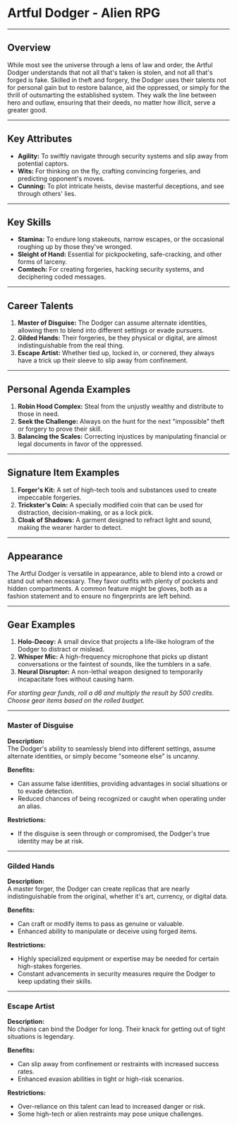 # Artful Dodger - Alien RPG

---

## Overview

While most see the universe through a lens of law and order, the Artful Dodger understands that not all that's taken is stolen, and not all that's forged is fake. Skilled in theft and forgery, the Dodger uses their talents not for personal gain but to restore balance, aid the oppressed, or simply for the thrill of outsmarting the established system. They walk the line between hero and outlaw, ensuring that their deeds, no matter how illicit, serve a greater good.

---

## Key Attributes

- **Agility:** To swiftly navigate through security systems and slip away from potential captors.
- **Wits:** For thinking on the fly, crafting convincing forgeries, and predicting opponent's moves.
- **Cunning:** To plot intricate heists, devise masterful deceptions, and see through others' lies.

---

## Key Skills

- **Stamina:** To endure long stakeouts, narrow escapes, or the occasional roughing up by those they've wronged.
- **Sleight of Hand:** Essential for pickpocketing, safe-cracking, and other forms of larceny.
- **Comtech:** For creating forgeries, hacking security systems, and deciphering coded messages.

---

## Career Talents

1. **Master of Disguise:** The Dodger can assume alternate identities, allowing them to blend into different settings or evade pursuers.
2. **Gilded Hands:** Their forgeries, be they physical or digital, are almost indistinguishable from the real thing.
3. **Escape Artist:** Whether tied up, locked in, or cornered, they always have a trick up their sleeve to slip away from confinement.

---

## Personal Agenda Examples

1. **Robin Hood Complex:** Steal from the unjustly wealthy and distribute to those in need.
2. **Seek the Challenge:** Always on the hunt for the next "impossible" theft or forgery to prove their skill.
3. **Balancing the Scales:** Correcting injustices by manipulating financial or legal documents in favor of the oppressed.

---

## Signature Item Examples

1. **Forger's Kit:** A set of high-tech tools and substances used to create impeccable forgeries.
2. **Trickster's Coin:** A specially modified coin that can be used for distraction, decision-making, or as a lock pick.
3. **Cloak of Shadows:** A garment designed to refract light and sound, making the wearer harder to detect.

---

## Appearance

The Artful Dodger is versatile in appearance, able to blend into a crowd or stand out when necessary. They favor outfits with plenty of pockets and hidden compartments. A common feature might be gloves, both as a fashion statement and to ensure no fingerprints are left behind.

---

## Gear Examples

1. **Holo-Decoy:** A small device that projects a life-like hologram of the Dodger to distract or mislead.
2. **Whisper Mic:** A high-frequency microphone that picks up distant conversations or the faintest of sounds, like the tumblers in a safe.
3. **Neural Disruptor:** A non-lethal weapon designed to temporarily incapacitate foes without causing harm.

*For starting gear funds, roll a d6 and multiply the result by 500 credits. Choose gear items based on the rolled budget.*

---

### Master of Disguise

**Description:**  
The Dodger's ability to seamlessly blend into different settings, assume alternate identities, or simply become "someone else" is uncanny.

**Benefits:**  
- Can assume false identities, providing advantages in social situations or to evade detection.
- Reduced chances of being recognized or caught when operating under an alias.

**Restrictions:**  
- If the disguise is seen through or compromised, the Dodger's true identity may be at risk.

---

### Gilded Hands

**Description:**  
A master forger, the Dodger can create replicas that are nearly indistinguishable from the original, whether it's art, currency, or digital data.

**Benefits:**  
- Can craft or modify items to pass as genuine or valuable.
- Enhanced ability to manipulate or deceive using forged items.

**Restrictions:**  
- Highly specialized equipment or expertise may be needed for certain high-stakes forgeries.
- Constant advancements in security measures require the Dodger to keep updating their skills.

---

### Escape Artist

**Description:**  
No chains can bind the Dodger for long. Their knack for getting out of tight situations is legendary.

**Benefits:**  
- Can slip away from confinement or restraints with increased success rates.
- Enhanced evasion abilities in tight or high-risk scenarios.

**Restrictions:**  
- Over-reliance on this talent can lead to increased danger or risk.
- Some high-tech or alien restraints may pose unique challenges.
